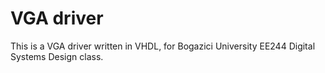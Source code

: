 # VGA driver
This is a VGA driver written in VHDL, for Bogazici University EE244 Digital Systems Design class.

